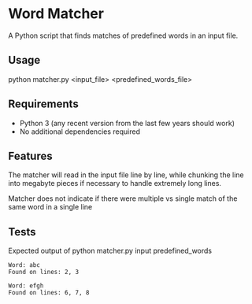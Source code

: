 # Word Matcher

A Python script that finds matches of predefined words in an input file.

## Usage
python matcher.py <input_file> <predefined_words_file>

## Requirements

- Python 3 (any recent version from the last few years should work)
- No additional dependencies required

## Features
The matcher will read in the input file line by line, while chunking the line into megabyte pieces if necessary to handle extremely long lines.

Matcher does not indicate if there were multiple vs single match of the same word in a single line


## Tests

Expected output of python matcher.py input predefined_words
```
Word: abc
Found on lines: 2, 3

Word: efgh
Found on lines: 6, 7, 8
```